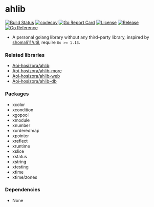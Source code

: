 # ahlib

[![Build Status](https://travis-ci.com/Aoi-hosizora/ahlib.svg?branch=master)](https://travis-ci.com/Aoi-hosizora/ahlib)
[![codecov](https://codecov.io/gh/Aoi-hosizora/ahlib/branch/master/graph/badge.svg)](https://codecov.io/gh/Aoi-hosizora/ahlib)
[![Go Report Card](https://goreportcard.com/badge/github.com/Aoi-hosizora/ahlib)](https://goreportcard.com/report/github.com/Aoi-hosizora/ahlib)
[![License](http://img.shields.io/badge/license-mit-blue.svg)](./LICENSE)
[![Release](https://img.shields.io/github/v/release/Aoi-hosizora/ahlib)](https://github.com/Aoi-hosizora/ahlib/releases)
[![Go Reference](https://pkg.go.dev/badge/github.com/Aoi-hosizora/ahlib.svg)](https://pkg.go.dev/github.com/Aoi-hosizora/ahlib)

+ A personal golang library without any third-party library, inspired by [shomali11/util](https://github.com/shomali11/util), require `Go >= 1.13`.

### Related libraries

+ [Aoi-hosizora/ahlib](https://github.com/Aoi-hosizora/ahlib)
+ [Aoi-hosizora/ahlib-more](https://github.com/Aoi-hosizora/ahlib-more)
+ [Aoi-hosizora/ahlib-web](https://github.com/Aoi-hosizora/ahlib-web)
+ [Aoi-hosizora/ahlib-db](https://github.com/Aoi-hosizora/ahlib-db)

### Packages

+ xcolor
+ xcondition
+ xgopool
+ xmodule
+ xnumber
+ xorderedmap
+ xpointer
+ xreflect
+ xruntime
+ xslice
+ xstatus
+ xstring
+ xtesting
+ xtime
+ xtime/zones

### Dependencies

+ None
